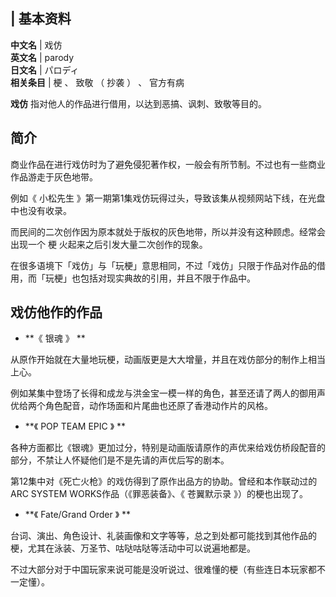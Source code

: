 |  **基本资料**  
---  
**中文名** |  戏仿   
**英文名** |  parody   
**日文名** |  パロディ   
**相关条目** |  梗  、  致敬  （  抄袭  ）  、  官方有病   
  
**戏仿** 指对他人的作品进行借用，以达到恶搞、讽刺、致敬等目的。

##  简介

商业作品在进行戏仿时为了避免侵犯著作权，一般会有所节制。不过也有一些商业作品游走于灰色地带。

例如《  小松先生  》第一期第1集戏仿玩得过头，导致该集从视频网站下线，在光盘中也没有收录。

而民间的二次创作因为原本就处于版权的灰色地带，所以并没有这种顾虑。经常会出现一个  梗  火起来之后引发大量二次创作的现象。

在很多语境下「戏仿」与「玩梗」意思相同，不过「戏仿」只限于作品对作品的借用，而「玩梗」也包括对现实典故的引用，并且不限于作品中。

##  戏仿他作的作品

  * **《 银魂  》 **

从原作开始就在大量地玩梗，动画版更是大大增量，并且在戏仿部分的制作上相当上心。

例如某集中登场了长得和成龙与洪金宝一模一样的角色，甚至还请了两人的御用声优给两个角色配音，动作场面和片尾曲也还原了香港动作片的风格。

  * **《 POP TEAM EPIC  》 **

各种方面都比《银魂》更加过分，特别是动画版请原作的声优来给戏仿桥段配音的部分，不禁让人怀疑他们是不是先请的声优后写的剧本。

第12集中对《死亡火枪》的戏仿得到了原作出品方的协助。曾经和本作联动过的ARC SYSTEM WORKS作品（《罪恶装备》、《  苍翼默示录
》）的梗也出现了。

  * **《 Fate/Grand Order  》 **

台词、演出、角色设计、礼装画像和文字等等，总之到处都可能找到其他作品的梗，尤其在泳装、万圣节、咕哒咕哒等活动中可以说遍地都是。

不过大部分对于中国玩家来说可能是没听说过、很难懂的梗（有些连日本玩家都不一定懂）。

